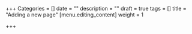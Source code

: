 +++
Categories = []
date = ""
description = ""
draft = true
tags = []
title = "Adding a new page"
[menu.editing_content]
weight = 1

+++
